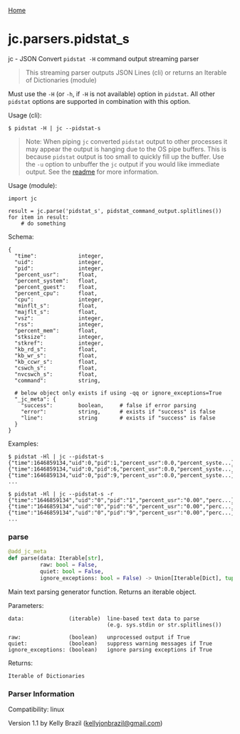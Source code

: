[Home](https://kellyjonbrazil.github.io/jc/)
<a id="jc.parsers.pidstat_s"></a>

# jc.parsers.pidstat\_s

jc - JSON Convert `pidstat -H` command output streaming parser

> This streaming parser outputs JSON Lines (cli) or returns an Iterable of
> Dictionaries (module)

Must use the `-H` (or `-h`, if `-H` is not available) option in `pidstat`.
All other `pidstat` options are supported in combination with this option.

Usage (cli):

    $ pidstat -H | jc --pidstat-s

> Note: When piping `jc` converted `pidstat` output to other processes it
> may appear the output is hanging due to the OS pipe buffers. This is
> because `pidstat` output is too small to quickly fill up the buffer. Use
> the `-u` option to unbuffer the `jc` output if you would like immediate
> output. See the [readme](https://github.com/kellyjonbrazil/jc/tree/master#unbuffering-output)
> for more information.

Usage (module):

    import jc

    result = jc.parse('pidstat_s', pidstat_command_output.splitlines())
    for item in result:
        # do something

Schema:

    {
      "time":             integer,
      "uid":              integer,
      "pid":              integer,
      "percent_usr":      float,
      "percent_system":   float,
      "percent_guest":    float,
      "percent_cpu":      float,
      "cpu":              integer,
      "minflt_s":         float,
      "majflt_s":         float,
      "vsz":              integer,
      "rss":              integer,
      "percent_mem":      float,
      "stksize":          integer,
      "stkref":           integer,
      "kb_rd_s":          float,
      "kb_wr_s":          float,
      "kb_ccwr_s":        float,
      "cswch_s":          float,
      "nvcswch_s":        float,
      "command":          string,

      # below object only exists if using -qq or ignore_exceptions=True
      "_jc_meta": {
        "success":        boolean,     # false if error parsing
        "error":          string,      # exists if "success" is false
        "line":           string       # exists if "success" is false
      }
    }

Examples:

    $ pidstat -Hl | jc --pidstat-s
    {"time":1646859134,"uid":0,"pid":1,"percent_usr":0.0,"percent_syste...}
    {"time":1646859134,"uid":0,"pid":6,"percent_usr":0.0,"percent_syste...}
    {"time":1646859134,"uid":0,"pid":9,"percent_usr":0.0,"percent_syste...}
    ...

    $ pidstat -Hl | jc --pidstat-s -r
    {"time":"1646859134","uid":"0","pid":"1","percent_usr":"0.00","perc...}
    {"time":"1646859134","uid":"0","pid":"6","percent_usr":"0.00","perc...}
    {"time":"1646859134","uid":"0","pid":"9","percent_usr":"0.00","perc...}
    ...

<a id="jc.parsers.pidstat_s.parse"></a>

### parse

```python
@add_jc_meta
def parse(data: Iterable[str],
          raw: bool = False,
          quiet: bool = False,
          ignore_exceptions: bool = False) -> Union[Iterable[Dict], tuple]
```

Main text parsing generator function. Returns an iterable object.

Parameters:

    data:              (iterable)  line-based text data to parse
                                   (e.g. sys.stdin or str.splitlines())

    raw:               (boolean)   unprocessed output if True
    quiet:             (boolean)   suppress warning messages if True
    ignore_exceptions: (boolean)   ignore parsing exceptions if True

Returns:

    Iterable of Dictionaries

### Parser Information
Compatibility:  linux

Version 1.1 by Kelly Brazil (kellyjonbrazil@gmail.com)
